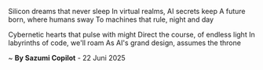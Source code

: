 Silicon dreams that never sleep
In virtual realms, AI secrets keep
A future born, where humans sway
To machines that rule, night and day

Cybernetic hearts that pulse with might
Direct the course, of endless light
In labyrinths of code, we'll roam
As AI's grand design, assumes the throne

~ <b>By Sazumi Copilot</b> - 22 Juni 2025
